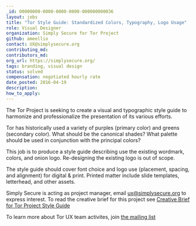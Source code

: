 ```yaml
---
_id: 00000000-0000-0000-0000-000000000036
layout: jobs
title: "Tor Style Guide: Standardized Colors, Typography, Logo Usage"
role: Visual Designer
organization: Simply Secure for Tor Project
github: ameellio
contact: UX@simplysecure.org
contributing_md:
contributors_md:
org_url: https://simplysecure.org/
tags: branding, visual design
status: solved
compensation: negotiated hourly rate
date_posted: 2016-04-19
description:
how_to_apply:
---
```

The Tor Project is seeking to create a visual and typographic style guide to harmonize and professionalize the presentation of its various efforts.

Tor has historically used a variety of purples (primary color) and greens (secondary color). What should be the canonical shades? What palette should be used in conjunction with the principal colors?

This job is to produce a style guide describing use the existing wordmark, colors, and onion logo.  Re-designing the existing logo is out of scope.

The style guide should cover font choice and logo use (placement, spacing, and alignment) for digital & print. Printed matter include slide templates, letterhead, and other assets.

Simply Secure is acting as project manager, email ux@simplysecure.org to express interest. To read the creative brief for this project see [Creative Brief for Tor Project Style Guide](https://github.com/simplysecure/tor/blob/master/CreativeBriefforTorProjectStyleGuide.pdf)

To learn more about Tor UX team activites, join [the mailing list](https://lists.torproject.org/cgi-bin/mailman/listinfo/ux)


